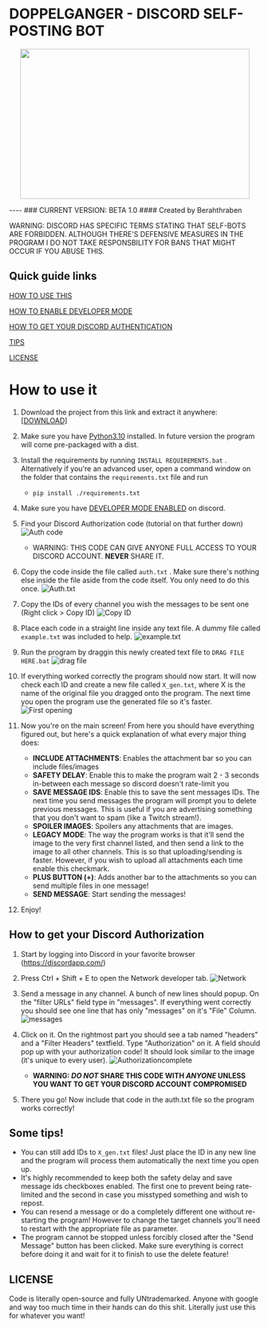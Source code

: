 # DOPPELGANGER - DISCORD SELF-POSTING BOT
<p align="center">
  <img width="460" height="300" src="https://i.imgur.com/WdIPCoj.png">
</p>
----
### CURRENT VERSION: BETA 1.0
#### Created by Berahthraben

WARNING: DISCORD HAS SPECIFIC TERMS STATING THAT SELF-BOTS ARE FORBIDDEN. ALTHOUGH THERE'S DEFENSIVE MEASURES IN THE PROGRAM I DO NOT TAKE RESPONSBILITY FOR BANS THAT MIGHT OCCUR IF YOU ABUSE THIS.

## Quick guide links

[HOW TO USE THIS](https://github.com/Berahthraben/Doppelganger#how-to-use-it)

[HOW TO ENABLE DEVELOPER MODE](https://github.com/Berahthraben/Doppelganger#how-to-get-your-discord-authorization)

[HOW TO GET YOUR DISCORD AUTHENTICATION](https://github.com/Berahthraben/Doppelganger#how-to-get-your-discord-authorization)

[TIPS](https://github.com/Berahthraben/Doppelganger#how-to-get-your-discord-authorization)

[LICENSE](https://github.com/Berahthraben/Doppelganger#license)

# How to use it

1. Download the project from this link and extract it anywhere: [[DOWNLOAD]](https://github.com/Berahthraben/Doppelganger/archive/refs/heads/master.zip)

2. Make sure you have [Python3.10](https://www.python.org/downloads/) installed. In future version the program will come pre-packaged with a dist.

3. Install the requirements by running ```INSTALL REQUIREMENTS.bat``` . Alternatively if you're an advanced user, open a command window on the folder that contains the ```requirements.txt``` file and run
    - ```pip install ./requirements.txt```

4. Make sure you have [DEVELOPER MODE ENABLED](https://www.howtogeek.com/714348/how-to-enable-or-disable-developer-mode-on-discord/) on discord.

5. Find your Discord Authorization code (tutorial on that further down)
![Auth code](https://i.imgur.com/EC4avVp.png)
    - WARNING: THIS CODE CAN GIVE ANYONE FULL ACCESS TO YOUR DISCORD ACCOUNT. **NEVER** SHARE IT.

6. Copy the code inside the file called ```auth.txt``` . Make sure there's nothing else inside the file aside from the code itself. You only need to do this once.
![Auth.txt](https://i.imgur.com/XEro6K0.png)

7. Copy the IDs of every channel you wish the messages to be sent one (Right click > Copy ID)
![Copy ID](https://i.imgur.com/4myt3hi.png)

8. Place each code in a straight line inside any text file. A dummy file called ```example.txt``` was included to help.
![example.txt](https://i.imgur.com/M1YeoP4.png)

9. Run the program by draggin this newly created text file to ```DRAG FILE HERE.bat```
![drag file](https://i.imgur.com/Qy4etWn.png)

10. If everything worked correctly the program should now start. It will now check each ID and create a new file called ```X_gen.txt```, where X is the name of the original file you dragged onto the program. The next time you open the program use the generated file so it's faster.
![First opening](https://i.imgur.com/JoV7otO.png)

11. Now you're on the main screen! From here you should have everything figured out, but here's a quick explanation of what every major thing does:
    - **INCLUDE ATTACHMENTS**: Enables the attachment bar so you can include files/images
    - **SAFETY DELAY**: Enable this to make the program wait 2 - 3 seconds in-between each message so discord doesn't rate-limit you
    - **SAVE MESSAGE IDS**: Enable this to save the sent messages IDs. The next time you send messages the program will prompt you to delete previous messages. This is useful if you are advertising something that you don't want to spam (like a Twitch stream!).
    - **SPOILER IMAGES**: Spoilers any attachments that are images.
    - **LEGACY MODE**: The way the program works is that it'll send the image to the very first channel listed, and then send a link to the image to all other channels. This is so that uploading/sending is faster. However, if you wish to upload all attachments each time enable this checkmark.
    - **PLUS BUTTON (+)**: Adds another bar to the attachments so you can send multiple files in one message!
    - **SEND MESSAGE**: Start sending the messages!

12. Enjoy!

## How to get your Discord Authorization

1. Start by logging into Discord in your favorite browser (https://discordapp.com/)

2. Press Ctrl + Shift + E to open the Network developer tab.
![Network](https://i.imgur.com/uf4jsVb.png)

3. Send a message in any channel. A bunch of new lines should popup. On the "filter URLs" field type in "messages". If everything went correctly you should see one line that has only "messages" on it's "File" Column.
![messages](https://i.imgur.com/9b24wKN.png)

4. Click on it. On the rightmost part you should see a tab named "headers" and a "Filter Headers" textfield. Type "Authorization" on it. A field should pop up with your authorization code! It should look similar to the image (it's unique to every user).
![Authorizationcomplete](https://i.imgur.com/R31Q784.png)
    - **WARNING: *DO NOT* SHARE THIS CODE WITH *ANYONE* UNLESS YOU WANT TO GET YOUR DISCORD ACCOUNT COMPROMISED**

5. There you go! Now include that code in the auth.txt file so the program works correctly!

## Some tips!

- You can still add IDs to ```X_gen.txt``` files! Just place the ID in any new line and the program will process them automatically the next time you open up.
- It's highly recommended to keep both the safety delay and save message ids checkboxes enabled. The first one to prevent being rate-limited and the second in case you misstyped something and wish to repost.
- You can resend a message or do a completely different one without re-starting the program! However to change the target channels you'll need to restart with the appropriate file as parameter.
- The program cannot be stopped unless forcibly closed after the "Send Message" button has been clicked. Make sure everything is correct before doing it and wait for it to finish to use the delete feature!

## LICENSE

Code is literally open-source and fully UNtrademarked. Anyone with google and way too much time in their hands can do this shit. Literally just use this for whatever you want!